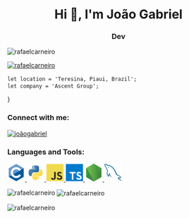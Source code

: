 <h1 align="center">Hi 👋, I'm João Gabriel</h1>
<h3 align="center">Dev</h3>
<p align="left"> <img src="https://komarev.com/ghpvc/?username=rafaelcarneiro&label=Profile%20views&color=0e75b6&style=flat" alt="rafaelcarneiro" /> </p>

<p align="left"> <a href="https://github.com/ryo-ma/github-profile-trophy"><img src="https://github-profile-trophy.vercel.app/?username=rafaelcarneiro" alt="rafaelcarneiro" /></a> </p>

    let location = 'Teresina, Piaui, Brazil';
    let company = 'Ascent Group';
}

<h3 align="left">Connect with me:</h3>
<p align="left">
<a href="https://www.linkedin.com/in/joão-gabriel-araujo-albuquerque-17492424b/" target="blank"><img align="center" src="https://cdn.jsdelivr.net/npm/simple-icons@3.0.1/icons/linkedin.svg" alt="joãogabriel" height="30" width="40" /></a>
</p>

<h3 align="left">Languages and Tools:</h3>
<p align="left"> 
<a href="https://www.cprogramming.com/" target="_blank"> <img src="https://raw.githubusercontent.com/devicons/devicon/master/icons/c/c-original.svg" alt="c" width="40" height="40"/> </a> 
<a href="https://www.python.org" target="_blank"> <img src="https://raw.githubusercontent.com/devicons/devicon/master/icons/python/python-original.svg" alt="python" width="40" height="40"/> </a>  
<a href="https://developer.mozilla.org/en-US/docs/Web/JavaScript" target="_blank"> <img src="https://raw.githubusercontent.com/devicons/devicon/master/icons/javascript/javascript-original.svg" alt="javascript" width="40" height="40"/> </a> 
<a href="https://www.typescriptlang.org/" target="_blank"> <img src="https://raw.githubusercontent.com/devicons/devicon/master/icons/typescript/typescript-original.svg" alt="typescript" width="40" height="40"/> </a> 
<a href="https://nodejs.org" target="_blank"> <img src="https://raw.githubusercontent.com/devicons/devicon/master/icons/nodejs/nodejs-original.svg" alt="nodejs" width="40" height="40"/> </a> 
<a href="https://www.mysql.com/" target="_blank"> <img src="https://raw.githubusercontent.com/devicons/devicon/master/icons/mysql/mysql-original.svg" alt="mysql" width="40" height="40"/> </a> 
</p>

<p><img align="left" src="https://github-readme-stats.vercel.app/api/top-langs?username=rafaelcarneiro&show_icons=true&locale=en&layout=compact" alt="rafaelcarneiro" /></p>

<p>&nbsp;<img align="center" src="https://github-readme-stats.vercel.app/api?username=rafaelcarneiro&show_icons=true&locale=en" alt="rafaelcarneiro" /></p>

<p><img align="center" src="https://github-readme-streak-stats.herokuapp.com/?user=rafaelcarneiro&" alt="rafaelcarneiro" /></p>
